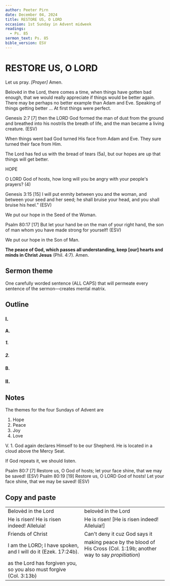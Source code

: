```yaml
---
author: Peeter Pirn
date: December 04, 2024
title: RESTORE US, O LORD
occasion: 1st Sunday in Advent midweek
readings:
  - Ps. 85
sermon_text: Ps. 85
bible_version: ESV
---
```


# RESTORE US, O LORD

Let us pray. *\[Prayer]*  Amen.

Belovèd in the Lord, there comes a time, when things have gotten bad enough, that we would really appreciate if things would be better again. There may be perhaps no better example than Adam and Eve. Speaking of things getting better … At first things were perfect.

Genesis 2:7
\[7] then the LORD God formed the man of dust from the ground and breathed into his nostrils the breath of life, and the man became a living creature. (ESV)

When things went bad God turned His face from Adam and Eve. They sure turned their face from Him.

The Lord has fed us with the bread of tears (5a), but our hopes are up that things will get better.

HOPE

O LORD God of hosts, how long will you be angry with your people's prayers? (4)

Genesis 3:15
\[15] I will put enmity between you and the woman,
and between your seed and her seed;
he shall bruise your head,
and you shall bruise his heel.” (ESV)

We put our hope in the Seed of the Woman.

Psalm 80:17
\[17] But let your hand be on the man of your right hand,
the son of man whom you have made strong for yourself! (ESV)

We put our hope in the Son of Man.

**The peace of God, which passes all understanding, keep \[our] hearts and minds in Christ Jesus** (Phil. 4:7). Amen.

## Sermon theme
One carefully worded sentence (ALL CAPS) that will permeate every sentence of the sermon—creates mental matrix.
## Outline
### I.
#### A.
##### 1.
##### 2.
#### B.
### II.
## Notes
The themes for the four Sundays of Advent are
1. Hope
2. Peace
3. Joy
4. Love

V. 1. God again declares Himself to be our Shepherd. He is located in a cloud above the Mercy Seat.

If God repeats it, we should listen.

Psalm 80:7
\[7] Restore us, O God of hosts;
let your face shine, that we may be saved! (ESV)
Psalm 80:19
\[19] Restore us, O LORD God of hosts!
Let your face shine, that we may be saved! (ESV)
## Copy and paste
|                                                                     |                                                                                        |
| ------------------------------------------------------------------- | -------------------------------------------------------------------------------------- |
| Belovèd in the Lord                                                 | belovèd in the Lord                                                                    |
| He is risen! He is risen indeed! Alleluia!                          | He is risen! \[He is risen indeed! Alleluia!]                                          |
| Friends of Christ                                                   | Can't deny it cuz God says it                                                          |
| I am the LORD; I have spoken, and I will do it (Ezek. 17:24b).      | making peace by the blood of His Cross (Col. 1:19b; another way to say *propitiation*) |
| as the Lord has forgiven you, so you also must forgive (Col. 3:13b) |                                                                                        |